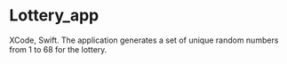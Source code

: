 # Lottery_app
XCode, Swift. The application generates a set of unique random numbers from 1 to 68 for the lottery.
